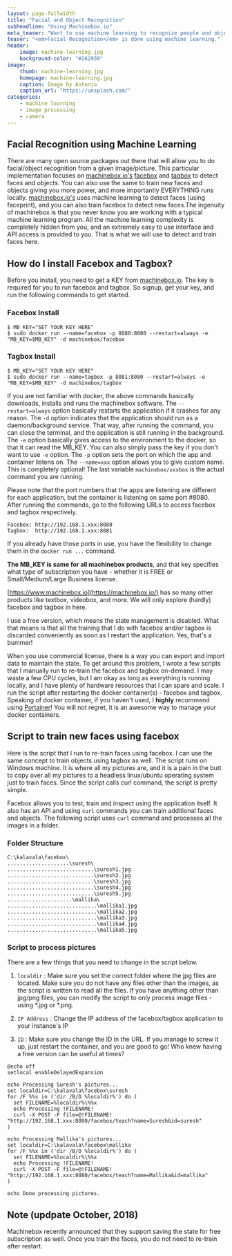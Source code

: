 ```yaml
---
layout: page-fullwidth
title: "Facial and Object Recognition"
subheadline: "Using Machinebox.io"
meta_teaser: "Want to use machine learning to recognize people and objects using your camera feed? Let's get started!"
teaser: "<em>Facial Recognition</em> is done using machine learning."
header:
    image: machine-learning.jpg
    background-color: "#262930"
image:
    thumb: machine-learning.jpg
    homepage: machine-learning.jpg
    caption: Image by Antonio
    caption_url: "https://unsplash.com/"
categories:
    - machine learning
    - image processing
    - camera
---
```


## Facial Recognition using Machine Learning
There are many open source packages out there that will allow you to do facial/object recognition from a given image/picture. This particular implementation focuses on [machinebox.io's](https://www.machinebox.io) [facebox](https://machinebox.io/docs/facebox) and [tagbox](https://machinebox.io/docs/tagbox) to detect faces and objects. You can also use the same to train new faces and objects giving you more power, and more importantly EVERYTHING runs locally. [machinebox.io's](https://www.machinebox.io) uses machine learning to detect faces (using faceprint), and you can also train facebox to detect new faces.The ingenuity of machinebox is that you never know you are working with a typical machine learning program. All the machine learning complexity is completely hidden from you, and an extremely easy to use interface and API access is provided to you. That is what we will use to detect and train faces here.

## How do I install Facebox and Tagbox?
Before you install, you need to get a KEY from [machinebox.io](https://machinebox.io/). The key is required for you to run facebox and tagbox. So signup, get your key, and run the following commands to get started. 

### Facebox Install
```
$ MB_KEY="SET YOUR KEY HERE"
$ sudo docker run --name=facebox -p 8080:8080 --restart=always -e "MB_KEY=$MB_KEY" -d machinebox/facebox
```

### Tagbox Install
```
$ MB_KEY="SET YOUR KEY HERE"
$ sudo docker run --name=tagbox -p 8081:8080 --restart=always -e "MB_KEY=$MB_KEY" -d machinebox/tagbox
```

If you are not familiar with docker, the above commands basically downloads, installs and runs the machinebox software. 
The `--restart=always` option basically restarts the application if it crashes for any reason. 
The `-d` option indicates that the application should run as a daemon/background service. That way, after running the command, you can close the terminal, and the application is still running in the background. 
The `-e` option basically gives access to the environment to the docker, so that it can read the MB_KEY. You can also simply pass the key if you don't want to use `-e` option.
The `-p` option sets the port on which the app and container listens on.
The `--name=xxx` option allows you to give custom name. This is completely optional!
The last variable `machinebox/xxxbox` is the actual command you are running.

Please note that the port numbers that the apps are listening are different for each application, but the container is listening on same port #8080. After running the commands, go to the following URLs to access facebox and tagbox respectively.

```
Facebox: http://192.168.1.xxx:8080 
Tagbox:  http://192.168.1.xxx:8081
```

If you already have those ports in use, you have the flexibility to change them in the `docker run ...` command.

**The MB_KEY is same for all machinebox products**, and that key specifies what type of subscription you have - whether it is FREE or Small/Medium/Large Business license. 

[https://www.machinebox.io](https://machinebox.io/) has so many other products like textbox, videobox, and more. We will only explore (hardly) facebox and tagbox in here.

I use a free version, which means the state management is disabled. What that means is that all the training that I do with facebox and/or tagbox is discarded conveniently as soon as I restart the application. Yes, that's a bummer! 

When you use commercial license, there is a way you can export and import data to maintain the state. To get around this problem, I wrote a few scripts that I manually run to re-train the facebox and tagbox on-demand. I may waste a few CPU cycles, but I am okay as long as everything is running locally, and I have plenty of hardware resources that I can spare and scale. I run the script after restarting the docker container(s) - facebox and tagbox. Speaking of docker container, if you haven't used, I **highly** recommend using [Portainer](https://portainer.io/)! You will not regret, it is an awesome way to manage your docker containers.

## Script to train new faces using facebox

Here is the script that I run to re-train faces using facebox. I can use the same concept to train objects using tagbox as well. The script runs on Windows machine. It is where all my pictures are, and it is a pain in the butt to copy over all my pictures to a headless linux/ubuntu operating system just to train faces. Since the script calls curl command, the script is pretty simple.

Facebox allows you to test, train and inspect using the application itself. It also has an API and using `curl` commands you can train additional faces and objects. The following script uses `curl` command and processes all the images in a folder. 

### Folder Structure
```
C:\kalavala\facebox\
....................\suresh\
............................\suresh1.jpg
............................\suresh2.jpg
............................\suresh3.jpg
............................\suresh4.jpg
............................\suresh5.jpg
.....................\mallika\
.............................\mallika1.jpg
.............................\mallika2.jpg
.............................\mallika3.jpg
.............................\mallika4.jpg
.............................\mallika5.jpg
```

### Script to process pictures
There are a few things that you need to change in the script below.

1. `localdir` : Make sure you set the correct folder where the jpg files are located. Make sure you do not have any files other than the images, as the script is written to read all the files. If you have anything other than jpg/png files, you can modify the script to only process image files - using *.jpg or *.png.

2. `IP Address` : Change the IP address of the facebox/tagbox application to your instance's IP

3. `ID` : Make sure you change the ID in the URL. If you manage to screw it up, just restart the container, and you are good to go! Who knew having a free version can be useful at times?

```
@echo off 
setlocal enableDelayedExpansion

echo Processing Suresh's pictures...
set localdir=C:\kalavala\facebox\suresh
for /F %%x in ('dir /B/D %localdir%') do (
  set FILENAME=%localdir%\%%x
  echo Processing !FILENAME!
  curl -X POST -F file=@!FILENAME! "http://192.168.1.xxx:8080/facebox/teach?name=Suresh&id=suresh"
)

echo Processing Mallika's pictures...
set localdir=C:\kalavala\facebox\mallika
for /F %%x in ('dir /B/D %localdir%') do (
  set FILENAME=%localdir%\%%x
  echo Processing !FILENAME!
  curl -X POST -F file=@!FILENAME! "http://192.168.1.xxx:8080/facebox/teach?name=Mallika&id=mallika"
)

echo Done processing pictures.
```
## Note (updpate October, 2018)

Machinebox recently announced that they support saving the state for free subscription as well. Once you train the faces, you do not need to re-train after restart.